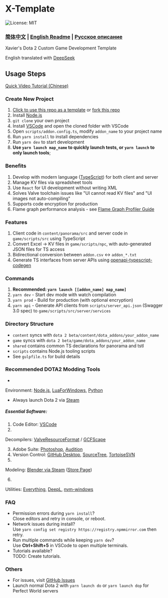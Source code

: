 # X-Template

![License: MIT](https://img.shields.io/badge/License-MIT-yellow.svg)

### [简体中文](https://github.com/XavierCHN/x-template?tab=readme-ov-file#x-template) |  [English Readme](https://github.com/XavierCHN/x-template/blob/master/README.EN.MD)   | [Русское описание](https://github.com/XavierCHN/x-template/blob/master/README.RU.MD)

Xavier's Dota 2 Custom Game Development Template

English translated with [DeepSeek](https://www.deepseek.com/)

## Usage Steps

[Quick Video Tutorial (Chinese)](https://www.bilibili.com/video/BV1de4y1s7kw/?vd_source=9bc3eaf21f82a00973f08ff2dbcfd356)

### Create New Project

1. [Click to use this repo as a template](https://github.com/XavierCHN/x-template/generate)
   or [fork this repo](https://github.com/XavierCHN/x-template/fork)
2. Install [Node.js](https://nodejs.org)
3. `git clone` your own project
4. Install [VSCode](https://code.visualstudio.com/download) and open the cloned folder with VSCode
5. Open `scripts/addon.config.ts`, modify `addon_name` to your project name
6. Run `yarn install` to install dependencies
7. Run `yarn dev` to start development
8. **Use `yarn launch map_name` to quickly launch tests, or `yarn launch` to only launch tools**;

### Benefits

1. Develop with modern language ([TypeScript](https://www.typescriptlang.org/)) for both client and server
2. Manage KV files via spreadsheet tools
3. Use `React` for UI development without writing XML
4. Solves Valve toolchain issues like "UI cannot read KV files" and "UI images not auto-compiling"
5. Supports code encryption for production
6. Flame graph performance analysis -
   see [Flame Graph Profiler Guide](https://github.com/XavierCHN/x-template/blob/master/game/scripts/src/utils/performance/flame_graph_profiler.md)

### Features

1. Client code in `content/panorama/src` and server code in `game/scripts/src` using TypeScript
2. Convert Excel → KV files in `game/scripts/npc`, with auto-generated JSON files for TS access
3. Bidirectional conversion between `addon.csv` ↔ `addon_*.txt`
4. Generate TS interfaces from server APIs
   using [openapi-typescript-codegen](https://github.com/ferdikoomen/openapi-typescript-codegen)

### Commands

1. **Recommended: `yarn launch [[addon_name] map_name]`**
2. `yarn dev` - Start dev mode with watch compilation
3. `yarn prod` - Build for production (with optional encryption)
4. `yarn api` - Generate API clients from `scripts/server_api.json` (Swagger 3.0 spec) to
   `game/scripts/src/server/services`

### Directory Structure

- `content` syncs with `dota 2 beta/content/dota_addons/your_addon_name`
- `game` syncs with `dota 2 beta/game/dota_addons/your_addon_name`
- `shared` contains common TS declarations for panorama and tstl
- `scripts` contains Node.js tooling scripts
- See `gulpfile.ts` for build details

### Recommended DOTA2 Modding Tools

-

Environment: [Node.js](https://nodejs.org/), [LuaForWindows](http://luaforwindows.luaforge.net/), [Python](https://www.python.org/)

- Always launch Dota 2 via [Steam](https://store.steampowered.com/about/)

##### Essential Software:

1. Code Editor: [VSCode](https://code.visualstudio.com)
2.

Decompilers: [ValveResourceFormat](https://github.com/SteamDatabase/ValveResourceFormat/releases) / [GCFScape](https://nemstools.github.io/pages/GCFScape-Download.html)

3. Adobe Suite: [Photoshop](https://www.adobe.com/), [Audition](https://www.adobe.com/)
4. Version
   Control: [GitHub Desktop](https://desktop.github.com/), [SourceTree](https://www.sourcetreeapp.com/), [TortoiseSVN](https://tortoisesvn.net/)
5.

Modeling: [Blender via Steam](steam://install/365670) ([Store Page](https://store.steampowered.com/app/365670/Blender/))

6.

Utilities: [Everything](https://www.voidtools.com/), [DeepL](https://www.deepl.com/translator), [nvm-windows](https://github.com/coreybutler/nvm-windows/releases)

### FAQ

- Permission errors during `yarn install`?  
  Close editors and retry in console, or reboot.
- Network issues during install?  
  Use `yarn config set registry https://registry.npmmirror.com` then retry.
- Run multiple commands while keeping `yarn dev`?  
  Use **Ctrl+Shift+5** in VSCode to open multiple terminals.
- Tutorials available?  
  TODO: Create tutorials.

### Others

- For issues, visit [GitHub Issues](https://github.com/XavierCHN/x-template/issues)
- Launch normal Dota 2 with `yarn launch do` or `yarn launch dop` for Perfect World servers
